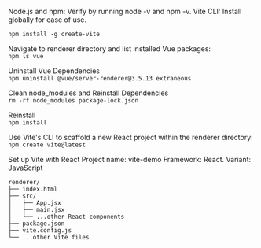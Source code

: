 Node.js and npm: Verify by running node -v and npm -v.
Vite CLI: Install globally for ease of use.  

``` npm install -g create-vite ```

Navigate to renderer directory and list installed Vue packages:  
``` npm ls vue ```

Uninstall Vue Dependencies  
```npm uninstall @vue/server-renderer@3.5.13 extraneous```

Clean node_modules and Reinstall Dependencies  
```rm -rf node_modules package-lock.json```

Reinstall  
```npm install```

Use Vite's CLI to scaffold a new React project within the renderer directory:
```npm create vite@latest```

Set up Vite with React
Project name: vite-demo
Framework: React.
Variant: JavaScript 
```
renderer/
├── index.html
├── src/
│   ├── App.jsx
│   ├── main.jsx
│   └── ...other React components
├── package.json
├── vite.config.js
└── ...other Vite files
```
